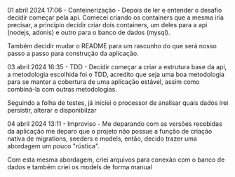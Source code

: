 01 abril 2024 17:06 - Conteinerização - Depois de ler e entender o desafio decidir começar pela api. Comecei
criando os containers que a mesma iria precisar, a princípio decidir criar dois containers, um deles para a
api (nodejs, adonis) e outro para o banco de dados (mysql).

Também decidir mudar o README para um rascunho do que será nosso passo a passo para construção da aplicação.

03 abril 2024 16:35 - TDD - Decidir começar a criar a estrutura base da api, a metodologia escolhida foi o TDD,
acredito que seja uma boa metodologia para se manter a cobertura de uma aplicação estável, assim como combiná-la
com outras metodologias.

Seguindo a folha de testes, já iniciei o processor de analisar quais dados irei persistir, alterar e disponibilzar

04 abril 2024 13:11 - Improviso - Me deparando com as versões recebidas da aplicação me deparo que o projeto não
possue a função de criação nativa de migrations, seeders e models, então, decido trazer uma abordagem um pouco
"rústica".

Com esta mesma abordagem, criei arquivos para conexão com o banco de dados e também criei os models de forma manual